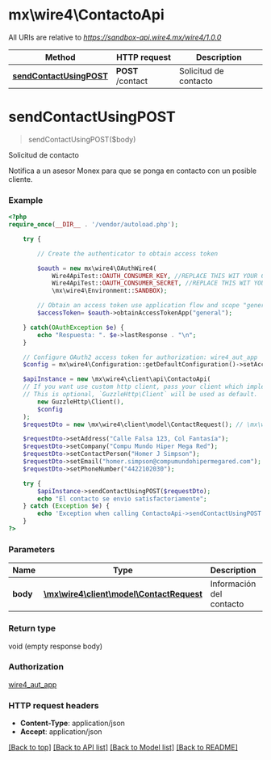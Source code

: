 # mx\wire4\ContactoApi

All URIs are relative to *https://sandbox-api.wire4.mx/wire4/1.0.0*

Method | HTTP request | Description
------------- | ------------- | -------------
[**sendContactUsingPOST**](ContactoApi.md#sendcontactusingpost) | **POST** /contact | Solicitud de contacto

# **sendContactUsingPOST**
> sendContactUsingPOST($body)

Solicitud de contacto

Notifica a un asesor Monex para que se ponga en contacto con un posible cliente.

### Example
```php
<?php
require_once(__DIR__ . '/vendor/autoload.php');

    try {

        // Create the authenticator to obtain access token

        $oauth = new mx\wire4\OAuthWire4(
            Wire4ApiTest::OAUTH_CONSUMER_KEY, //REPLACE THIS WIT YOUR CONSUMER_KEY
            Wire4ApiTest::OAUTH_CONSUMER_SECRET, //REPLACE THIS WIT YOUR CONSUMER_SECRET
            \mx\wire4\Environment::SANDBOX);

        // Obtain an access token use application flow and scope "general"
        $accessToken= $oauth->obtainAccessTokenApp("general");

    } catch(OAuthException $e) {
        echo "Respuesta: ". $e->lastResponse . "\n";
    }

    // Configure OAuth2 access token for authorization: wire4_aut_app
    $config = mx\wire4\Configuration::getDefaultConfiguration()->setAccessToken($accessToken);

    $apiInstance = new \mx\wire4\client\api\ContactoApi(
    // If you want use custom http client, pass your client which implements `GuzzleHttp\ClientInterface`.
    // This is optional, `GuzzleHttp\Client` will be used as default.
        new GuzzleHttp\Client(),
        $config
    );
    $requestDto = new \mx\wire4\client\model\ContactRequest(); // \mx\wire4\client\model\ContactRequest | Información del contacto

    $requestDto->setAddress("Calle Falsa 123, Col Fantasía");
    $requestDto->setCompany("Compu Mundo Hiper Mega Red");
    $requestDto->setContactPerson("Homer J Simpson");
    $requestDto->setEmail("homer.simpson@compumundohipermegared.com");
    $requestDto->setPhoneNumber("4422102030");

    try {
        $apiInstance->sendContactUsingPOST($requestDto);
        echo "El contacto se envio satisfactoriamente";
    } catch (Exception $e) {
        echo 'Exception when calling ContactoApi->sendContactUsingPOST: ', $e->getMessage(), PHP_EOL;
    }
?>
```

### Parameters

Name | Type | Description  | Notes
------------- | ------------- | ------------- | -------------
 **body** | [**\mx\wire4\client\model\ContactRequest**](../Model/ContactRequest.md)| Información del contacto |

### Return type

void (empty response body)

### Authorization

[wire4_aut_app](../../README.md#wire4_aut_app)

### HTTP request headers

 - **Content-Type**: application/json
 - **Accept**: application/json

[[Back to top]](#) [[Back to API list]](../../README.md#documentation-for-api-endpoints) [[Back to Model list]](../../README.md#documentation-for-models) [[Back to README]](../../README.md)

